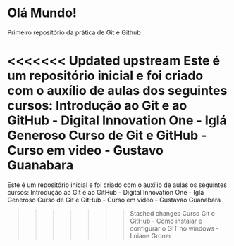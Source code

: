 # Olá Mundo!
Primeiro repositório da prática de Git e Github

<<<<<<< Updated upstream
Este é um repositório inicial e foi criado com o auxílio de aulas dos seguintes cursos:
Introdução ao Git e ao GitHub - Digital Innovation One - Iglá Generoso
Curso de Git e GitHub - Curso em video - Gustavo Guanabara
=======
Este é um repositório inicial e foi criado com o auxílio de aulas os seguintes cursos:
Introdução ao Git e ao GitHub - Digital Innovation One - Iglá Generoso 
Curso de Git e GitHub - Curso em video - Gustavao Guanabara
>>>>>>> Stashed changes
Curso Git e GitHub - Como instalar e configurar o GIT no windows - Loiane Groner 
